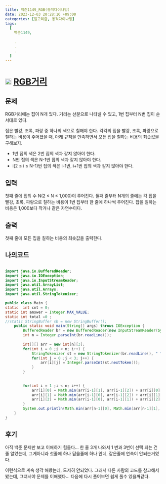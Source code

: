 ```yaml
---
title: 백준1149_RGB(동적다이나밍)
date: 2023-12-03 20:28:16 +09:00
categories: [알고리즘, 동적다이나밍]
tags:
  [
    백준1149,
    
    .
    .
    .
  ]
---
```


# <img width="20px"  src="https://d2gd6pc034wcta.cloudfront.net/tier/10.svg" class="solvedac-tier"> [RGB거리](https://www.acmicpc.net/problem/1149) 


## 문제
<p>RGB거리에는 집이 N개 있다. 거리는 선분으로 나타낼 수 있고, 1번 집부터 N번 집이 순서대로 있다.</p>

<p>집은 빨강, 초록, 파랑 중 하나의 색으로 칠해야 한다. 각각의 집을 빨강, 초록, 파랑으로 칠하는 비용이 주어졌을 때, 아래 규칙을 만족하면서 모든 집을 칠하는 비용의 최솟값을 구해보자.</p>

<ul>
	<li>1번 집의 색은 2번 집의 색과 같지 않아야 한다.</li>
	<li>N번 집의 색은 N-1번 집의 색과 같지 않아야 한다.</li>
	<li>i(2 ≤ i ≤ N-1)번 집의 색은 i-1번, i+1번 집의 색과 같지 않아야 한다.</li>
</ul>

## 입력
<p>첫째 줄에 집의 수 N(2 ≤ N ≤ 1,000)이 주어진다. 둘째 줄부터 N개의 줄에는 각 집을 빨강, 초록, 파랑으로 칠하는 비용이 1번 집부터 한 줄에 하나씩 주어진다. 집을 칠하는 비용은 1,000보다 작거나 같은 자연수이다.</p>

## 출력
<p>첫째 줄에 모든 집을 칠하는 비용의 최솟값을 출력한다.</p>


## 나의코드

```java

import java.io.BufferedReader;
import java.io.IOException;
import java.io.InputStreamReader;
import java.util.ArrayList;
import java.util.Arrays;
import java.util.StringTokenizer;

public class Main {
static	int cnt = 0;
static int answer = Integer.MAX_VALUE;
static int total =0 ;
//static StringBuffer sb = new StringBuffer();
	public static void main(String[] args) throws IOException {
		BufferedReader br = new BufferedReader(new InputStreamReader(System.in));
		int n = Integer.parseInt(br.readLine());
		
		int[][] arr = new int[n][3];
		for(int i = 0 ;i < n; i++) {
			StringTokenizer st = new StringTokenizer(br.readLine(), " ");
			for(int j = 0 ;j < 3; j++) {
				arr[i][j] = Integer.parseInt(st.nextToken());
			}
		}
		
		
		for(int i = 1 ;i < n; i++) {
			arr[i][0] = Math.min(arr[i-1][1], arr[i-1][2]) + arr[i][0];
			arr[i][1] = Math.min(arr[i-1][0], arr[i-1][2]) + arr[i][1];
			arr[i][2] = Math.min(arr[i-1][0], arr[i-1][1]) + arr[i][2];
		}
		System.out.println(Math.min(arr[n-1][0], Math.min(arr[n-1][1], arr[n-1][2])));
	}
}
```

## 후기

<p>아직 백준 문제만 보고 이해하기 힘들다... 한 줄 3개 나와서 1 번과 3번이 선택 되는 건줄 알았는데, 그게아니라 첫줄에 하나 담을줄에 하나 인데, 같은줄에 연속이 안되는거였다.</p>
<p>이런식으로 계속 생각 해봤는데, 도저히 안되었다. 그래서 다른 사람의 코드를 참고해서 봤는데, 그떄서야 문제를 이해했다... 다음에 다시 풀어보면 쉽게 풀수 있을꺼같다.</p>
 
